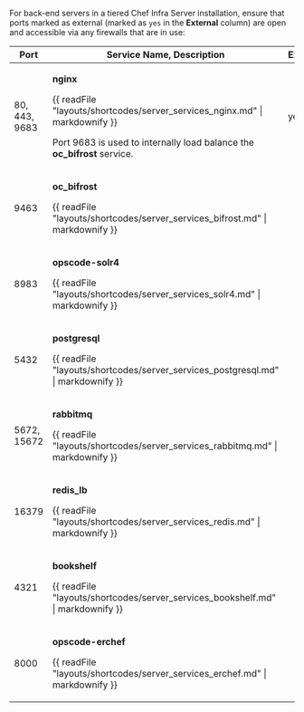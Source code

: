 For back-end servers in a tiered Chef Infra Server installation, ensure
that ports marked as external (marked as `yes` in the **External**
column) are open and accessible via any firewalls that are in use:

<table>
<colgroup>
<col style="width: 11%" />
<col style="width: 77%" />
<col style="width: 11%" />
</colgroup>
<thead>
<tr class="header">
<th>Port</th>
<th>Service Name, Description</th>
<th>External</th>
</tr>
</thead>
<tbody>
<tr class="odd">
<td><p>80, 443, 9683</p></td>
<td><p><strong>nginx</strong></p>
<p>{{ readFile "layouts/shortcodes/server_services_nginx.md" | markdownify }}</p>
<div class="alert-info">
<p>Port 9683 is used to internally load balance the <strong>oc_bifrost</strong> service.</p>
</div></td>
<td><p>yes</p></td>
</tr>
<tr class="even">
<td><p>9463</p></td>
<td><p><strong>oc_bifrost</strong></p>
<p>{{ readFile "layouts/shortcodes/server_services_bifrost.md" | markdownify }}</p></td>
<td></td>
</tr>
<tr class="odd">
<td><p>8983</p></td>
<td><p><strong>opscode-solr4</strong></p>
<p>{{ readFile "layouts/shortcodes/server_services_solr4.md" | markdownify }}</p></td>
<td></td>
</tr>
<tr class="even">
<td><p>5432</p></td>
<td><p><strong>postgresql</strong></p>
<p>{{ readFile "layouts/shortcodes/server_services_postgresql.md" | markdownify }}</p></td>
<td></td>
</tr>
<tr class="odd">
<td><p>5672, 15672</p></td>
<td><p><strong>rabbitmq</strong></p>
<p>{{ readFile "layouts/shortcodes/server_services_rabbitmq.md" | markdownify }}</p></td>
<td></td>
</tr>
<tr class="even">
<td><p>16379</p></td>
<td><p><strong>redis_lb</strong></p>
<p>{{ readFile "layouts/shortcodes/server_services_redis.md" | markdownify }}</p></td>
<td></td>
</tr>
<tr class="odd">
<td><p>4321</p></td>
<td><p><strong>bookshelf</strong></p>
<p>{{ readFile "layouts/shortcodes/server_services_bookshelf.md" | markdownify }}</p></td>
<td></td>
</tr>
<tr class="even">
<td><p>8000</p></td>
<td><p><strong>opscode-erchef</strong></p>
<p>{{ readFile "layouts/shortcodes/server_services_erchef.md" | markdownify }}</p></td>
<td></td>
</tr>
</tbody>
</table>